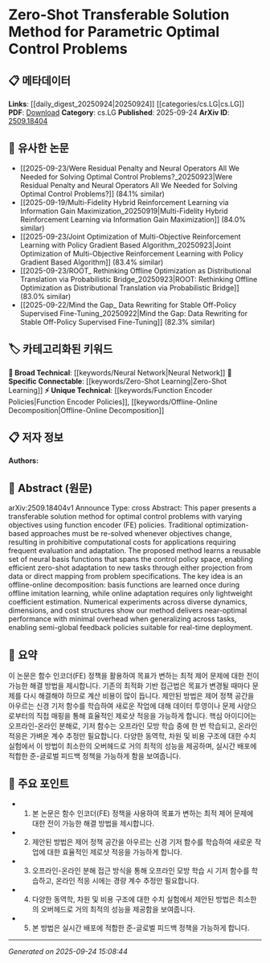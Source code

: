 <!-- KEYWORD_LINKING_METADATA:
{
  "processed_timestamp": "2025-09-24T15:08:44.243910",
  "vocabulary_version": "1.0",
  "selected_keywords": [
    "Zero-Shot Learning",
    "Neural Network",
    "Function Encoder Policies",
    "Offline-Online Decomposition"
  ],
  "rejected_keywords": [],
  "similarity_scores": {
    "Zero-Shot Learning": 0.82,
    "Neural Network": 0.78,
    "Function Encoder Policies": 0.75,
    "Offline-Online Decomposition": 0.79
  },
  "extraction_method": "AI_prompt_based",
  "budget_applied": true,
  "candidates_json": {
    "candidates": [
      {
        "surface": "Zero-Shot Adaptation",
        "canonical": "Zero-Shot Learning",
        "aliases": [
          "Zero-Shot Transfer"
        ],
        "category": "specific_connectable",
        "rationale": "Connects to the trend of adapting models to new tasks without retraining, enhancing cross-domain applicability.",
        "novelty_score": 0.65,
        "connectivity_score": 0.88,
        "specificity_score": 0.79,
        "link_intent_score": 0.82
      },
      {
        "surface": "Neural Basis Functions",
        "canonical": "Neural Network",
        "aliases": [
          "Neural Basis",
          "Basis Functions"
        ],
        "category": "broad_technical",
        "rationale": "Links to neural network architectures, emphasizing reusable components for control policies.",
        "novelty_score": 0.58,
        "connectivity_score": 0.85,
        "specificity_score": 0.72,
        "link_intent_score": 0.78
      },
      {
        "surface": "Function Encoder Policies",
        "canonical": "Function Encoder Policies",
        "aliases": [
          "FE Policies"
        ],
        "category": "unique_technical",
        "rationale": "Represents a novel approach in control problems, enhancing the understanding of policy encoding.",
        "novelty_score": 0.72,
        "connectivity_score": 0.67,
        "specificity_score": 0.81,
        "link_intent_score": 0.75
      },
      {
        "surface": "Offline-Online Decomposition",
        "canonical": "Offline-Online Decomposition",
        "aliases": [
          "Offline-Online Method"
        ],
        "category": "unique_technical",
        "rationale": "Highlights a key methodological innovation for efficient adaptation in control systems.",
        "novelty_score": 0.68,
        "connectivity_score": 0.73,
        "specificity_score": 0.77,
        "link_intent_score": 0.79
      }
    ],
    "ban_list_suggestions": [
      "optimization-based approaches",
      "numerical experiments",
      "real-time deployment"
    ]
  },
  "decisions": [
    {
      "candidate_surface": "Zero-Shot Adaptation",
      "resolved_canonical": "Zero-Shot Learning",
      "decision": "linked",
      "scores": {
        "novelty": 0.65,
        "connectivity": 0.88,
        "specificity": 0.79,
        "link_intent": 0.82
      }
    },
    {
      "candidate_surface": "Neural Basis Functions",
      "resolved_canonical": "Neural Network",
      "decision": "linked",
      "scores": {
        "novelty": 0.58,
        "connectivity": 0.85,
        "specificity": 0.72,
        "link_intent": 0.78
      }
    },
    {
      "candidate_surface": "Function Encoder Policies",
      "resolved_canonical": "Function Encoder Policies",
      "decision": "linked",
      "scores": {
        "novelty": 0.72,
        "connectivity": 0.67,
        "specificity": 0.81,
        "link_intent": 0.75
      }
    },
    {
      "candidate_surface": "Offline-Online Decomposition",
      "resolved_canonical": "Offline-Online Decomposition",
      "decision": "linked",
      "scores": {
        "novelty": 0.68,
        "connectivity": 0.73,
        "specificity": 0.77,
        "link_intent": 0.79
      }
    }
  ]
}
-->

# Zero-Shot Transferable Solution Method for Parametric Optimal Control Problems

## 📋 메타데이터

**Links**: [[daily_digest_20250924|20250924]] [[categories/cs.LG|cs.LG]]
**PDF**: [Download](https://arxiv.org/pdf/2509.18404.pdf)
**Category**: cs.LG
**Published**: 2025-09-24
**ArXiv ID**: [2509.18404](https://arxiv.org/abs/2509.18404)

## 🔗 유사한 논문
- [[2025-09-23/Were Residual Penalty and Neural Operators All We Needed for Solving Optimal Control Problems?_20250923|Were Residual Penalty and Neural Operators All We Needed for Solving Optimal Control Problems?]] (84.1% similar)
- [[2025-09-19/Multi-Fidelity Hybrid Reinforcement Learning via Information Gain Maximization_20250919|Multi-Fidelity Hybrid Reinforcement Learning via Information Gain Maximization]] (84.0% similar)
- [[2025-09-23/Joint Optimization of Multi-Objective Reinforcement Learning with Policy Gradient Based Algorithm_20250923|Joint Optimization of Multi-Objective Reinforcement Learning with Policy Gradient Based Algorithm]] (83.4% similar)
- [[2025-09-23/ROOT_ Rethinking Offline Optimization as Distributional Translation via Probabilistic Bridge_20250923|ROOT: Rethinking Offline Optimization as Distributional Translation via Probabilistic Bridge]] (83.0% similar)
- [[2025-09-22/Mind the Gap_ Data Rewriting for Stable Off-Policy Supervised Fine-Tuning_20250922|Mind the Gap: Data Rewriting for Stable Off-Policy Supervised Fine-Tuning]] (82.3% similar)

## 🏷️ 카테고리화된 키워드
**🧠 Broad Technical**: [[keywords/Neural Network|Neural Network]]
**🔗 Specific Connectable**: [[keywords/Zero-Shot Learning|Zero-Shot Learning]]
**⚡ Unique Technical**: [[keywords/Function Encoder Policies|Function Encoder Policies]], [[keywords/Offline-Online Decomposition|Offline-Online Decomposition]]

## 📋 저자 정보

**Authors:** 

## 📄 Abstract (원문)

arXiv:2509.18404v1 Announce Type: cross 
Abstract: This paper presents a transferable solution method for optimal control problems with varying objectives using function encoder (FE) policies. Traditional optimization-based approaches must be re-solved whenever objectives change, resulting in prohibitive computational costs for applications requiring frequent evaluation and adaptation. The proposed method learns a reusable set of neural basis functions that spans the control policy space, enabling efficient zero-shot adaptation to new tasks through either projection from data or direct mapping from problem specifications. The key idea is an offline-online decomposition: basis functions are learned once during offline imitation learning, while online adaptation requires only lightweight coefficient estimation. Numerical experiments across diverse dynamics, dimensions, and cost structures show our method delivers near-optimal performance with minimal overhead when generalizing across tasks, enabling semi-global feedback policies suitable for real-time deployment.

## 📝 요약

이 논문은 함수 인코더(FE) 정책을 활용하여 목표가 변하는 최적 제어 문제에 대한 전이 가능한 해결 방법을 제시합니다. 기존의 최적화 기반 접근법은 목표가 변경될 때마다 문제를 다시 해결해야 하므로 계산 비용이 많이 듭니다. 제안된 방법은 제어 정책 공간을 아우르는 신경 기저 함수를 학습하여 새로운 작업에 대해 데이터 투영이나 문제 사양으로부터의 직접 매핑을 통해 효율적인 제로샷 적응을 가능하게 합니다. 핵심 아이디어는 오프라인-온라인 분해로, 기저 함수는 오프라인 모방 학습 중에 한 번 학습되고, 온라인 적응은 가벼운 계수 추정만 필요합니다. 다양한 동역학, 차원 및 비용 구조에 대한 수치 실험에서 이 방법이 최소한의 오버헤드로 거의 최적의 성능을 제공하며, 실시간 배포에 적합한 준-글로벌 피드백 정책을 가능하게 함을 보여줍니다.

## 🎯 주요 포인트

- 1. 본 논문은 함수 인코더(FE) 정책을 사용하여 목표가 변하는 최적 제어 문제에 대한 전이 가능한 해결 방법을 제시합니다.
- 2. 제안된 방법은 제어 정책 공간을 아우르는 신경 기저 함수를 학습하여 새로운 작업에 대한 효율적인 제로샷 적응을 가능하게 합니다.
- 3. 오프라인-온라인 분해 접근 방식을 통해 오프라인 모방 학습 시 기저 함수를 학습하고, 온라인 적응 시에는 경량 계수 추정만 필요합니다.
- 4. 다양한 동역학, 차원 및 비용 구조에 대한 수치 실험에서 제안된 방법은 최소한의 오버헤드로 거의 최적의 성능을 제공함을 보여줍니다.
- 5. 본 방법은 실시간 배포에 적합한 준-글로벌 피드백 정책을 가능하게 합니다.


---

*Generated on 2025-09-24 15:08:44*